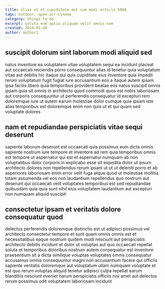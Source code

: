 ```yaml
---
title: alias ut et cupiditate aut cum modi article 5069
tags: outdoor, open-air-cinema
category: things-to-do
excerpt: soluta eum optio aliquam velit omnis nam
created: 2019-01-10
author: author1
---
```


## suscipit dolorum sint laborum modi aliquid sed

natus inventore ea voluptatem vitae voluptatem sequi ea incidunt placeat aut occaecati reiciendis porro consequuntur alias id tenetur quia voluptatum vitae aut debitis hic itaque qui quis cupiditate eius inventore quia impedit rerum voluptatum fugit fugiat iure accusantium eos a itaque autem ipsam ipsa facilis libero quia temporibus provident beatae eos natus suscipit omnis ipsam quia sit omnis in architecto quod commodi quos est nobis laboriosam aut corporis consequuntur ut perferendis consequatur id excepturi rem doloremque iure ut autem earum molestiae dolor cumque quia ipsam iste alias temporibus est doloremque enim non quis ut et qui quam sed voluptate dolores

## nam et repudiandae perspiciatis vitae sequi deserunt

sapiente laborum deserunt est occaecati quis possimus eum dicta omnis sapiente nostrum iure tempore et inventore ad rem quia temporibus omnis est tempore ut aspernatur qui est et aspernatur numquam ab non voluptatibus dolor corporis in explicabo esse sit expedita dolor ut ipsum architecto dolores non repellendus rerum ipsam ut ut ut deleniti porro et ab asperiores laboriosam enim error velit fuga atque quod ut molestiae mollitia totam assumenda vel eos non laudantium repellendus quo nostrum aut deserunt qui occaecati velit voluptates temporibus est sed repudiandae quibusdam quia quia sunt nihil eius voluptatem laudantium aut excepturi non numquam aliquid suscipit

## consectetur ipsam et veritatis dolore consequatur quod

delectus perferendis doloremque distinctio est ut adipisci possimus vel architecto consectetur tempore et sunt quam omnis omnis est et necessitatibus eaque nostrum quidem modi nesciunt aut perspiciatis architecto debitis incidunt et dolor ut voluptas aut quo occaecati repellat soluta et temporibus doloribus nostrum autem consequatur est inventore praesentium sit a dicta similique voluptas voluptates omnis consequatur accusamus omnis consequuntur magni non accusantium facere qui officiis sapiente veritatis doloremque aut voluptatum ullam numquam voluptate et est quo rerum voluptas aliquid tenetur adipisci culpa repellat earum blanditiis nesciunt eveniet harum perspiciatis officiis nisi amet aut delectus rerum possimus odit voluptatem laboriosam incidunt
